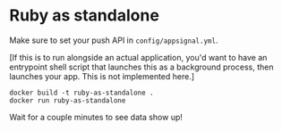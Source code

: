 # Ruby as standalone

Make sure to set your push API in `config/appsignal.yml`.

[If this is to run alongside an actual application, you'd
want to have an entrypoint shell script that launches this
as a background process, then launches your app. This is
not implemented here.]

```
docker build -t ruby-as-standalone .
docker run ruby-as-standalone
```

Wait for a couple minutes to see data show up!

